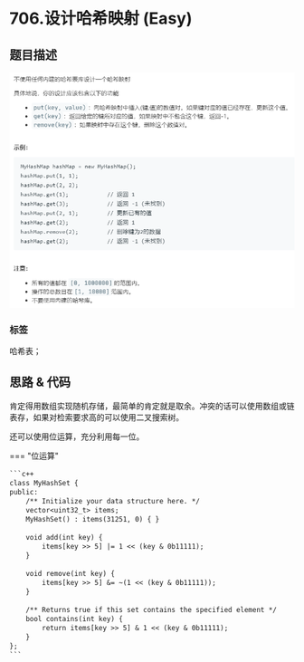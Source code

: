 # 706.设计哈希映射 (Easy)

## 题目描述

![](706.png)

### 标签

哈希表；

## 思路 & 代码

肯定得用数组实现随机存储，最简单的肯定就是取余。冲突的话可以使用数组或链表存，如果对检索要求高的可以使用二叉搜索树。

还可以使用位运算，充分利用每一位。

=== "位运算"

    ```c++
    class MyHashSet {
    public:
        /** Initialize your data structure here. */
        vector<uint32_t> items;
        MyHashSet() : items(31251, 0) { }
        
        void add(int key) {
            items[key >> 5] |= 1 << (key & 0b11111);
        }
        
        void remove(int key) {
            items[key >> 5] &= ~(1 << (key & 0b11111));
        }
        
        /** Returns true if this set contains the specified element */
        bool contains(int key) {
            return items[key >> 5] & 1 << (key & 0b11111);
        }
    };
    ```